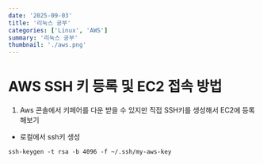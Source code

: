 ```yaml
---
date: '2025-09-03'
title: '리눅스 공부'
categories: ['Linux', 'AWS']
summary: '리눅스 공부'
thumbnail: './aws.png'
---
```

# AWS SSH 키 등록 및 EC2 접속 방법
1. Aws 콘솔에서 키페어를 다운 받을 수 있지만 직접 SSH키를 생성해서 EC2에 등록 해보기

- 로컬에서 ssh키 생성 
```
ssh-keygen -t rsa -b 4096 -f ~/.ssh/my-aws-key
```